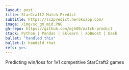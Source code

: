 ```yaml
---
layout: post
title: StarCraft2 Match Predict
subtitle: https://sc2predict.herokuapp.com/
image: /img/sc_gm_mid.PNG
gh-repo: https://github.com/mjh09/match-predict
stack: Python | Pandas | Sklearn | XGBoost | Dash
bullet: "handled this"
bullet-1: handeld that
refs: yes
---
```

Predicting win/loss for 1v1 competitive StarCraft2 games
